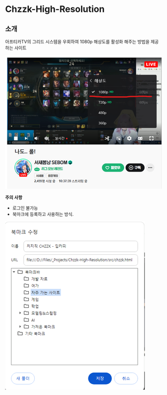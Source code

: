 # Chzzk-High-Resolution
## 소개

아프티카TV의 그리드 시스템을 우회하여 1080p 해상도를 활성화 해주는 방법을 제공하는 사이트

![](./docs/guide2.png)  

**주의 사항**
 - 로그인 불가능
 - 북마크에 등록하고 사용하는 방식.

![](./docs/guide.png)